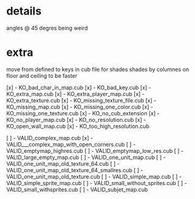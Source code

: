 # details
angles @ 45 degres being weird

# extra
move from defined to keys in cub file for shades
shades by columnes on floor and ceiling to be faster


[x] - KO_bad_char_in_map.cub
[x] - KO_bad_key.cub
[x] - KO_extra_map.cub
[x] - KO_extra_player_map.cub
[x] - KO_extra_texture.cub
[x] - KO_missing_texture_file.cub
[x] - KO_missing_map.cub
[x] - KO_missing_one_color.cub
[x] - KO_missing_one_texture.cub
[x] - KO_no_cub_extension
[x] - KO_no_player_map.cub
[x] - KO_no_resolution.cub
[x] - KO_open_wall_map.cub
[x] - KO_too_high_resolution.cub


[ ] - VALID_complex_map.cub
[x] - VALID___complex_map_with_open_corners.cub
[ ] - VALID_emptymap_highres.cub
[ ] - VALID_emptymap_low_res.cub
[ ] - VALID_large_empty_map.cub
[ ] - VALID_one_unit_map.cub
[ ] - VALID_one_unit_map_old_texture_64.cub
[ ] - VALID_one_unit_map_old_texture_64_smallres.cub
[ ] - VALID_one_unit_map_old_texture.cub
[ ] - VALID_simple_map.cub
[ ] - VALID_simple_sprite_map.cub
[ ] - VALID_small_without_sprites.cub
[ ] - VALID_small_withsprites.cub
[ ] - VALID_subjet_map.cub
